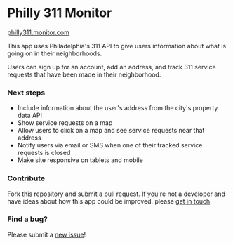 # Philly 311 Monitor

[philly311.monitor.com](http://philly311.monitor.com)

This app uses Philadelphia's 311 API to give users information about what is going on in their neighborhoods.

Users can sign up for an account, add an address, and track 311 service requests that have been made in their neighborhood.


### Next steps

* Include information about the user's address from the city's property data API
* Show service requests on a map
* Allow users to click on a map and see service requests near that address
* Notify users via email or SMS when one of their tracked service requests is closed
* Make site responsive on tablets and mobile

### Contribute

Fork this repository and submit a pull request. If you're not a developer and have ideas about how this app could be improved, please [get in touch](http://nabil.io).

### Find a bug?

Please submit a [new issue](https://github.com/nhashmi/philly-311-monitor/issues/new)!
